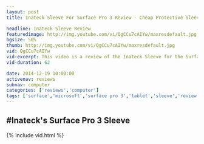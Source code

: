 ```yaml
---
layout: post
title: Inateck Sleeve For Surface Pro 3 Review - Cheap Protective Sleeve For SP3

headline: Inateck Sleeve Review
featuredimage: http://img.youtube.com/vi/QgCCu7cAIYw/maxresdefault.jpg
bgsize: 50%
thumb: http://img.youtube.com/vi/QgCCu7cAIYw/maxresdefault.jpg
vid: QgCCu7cAIYw
vid-excerpt: This video is a review of the Inateck Sleeve for the Surface Pro 3 - it's a soft option to protect your SP3, but it's not the sexiest sleeve.
vid-duration: 62

date: 2014-12-19 10:00:00
activenav: reviews
subnav: computer
categories: ['reviews','computer']
tags: ['surface','microsoft','surface pro 3','tablet','sleeve','review','case']
---
```

#Inateck's Surface Pro 3 Sleeve
---

{% include vid.html %}

